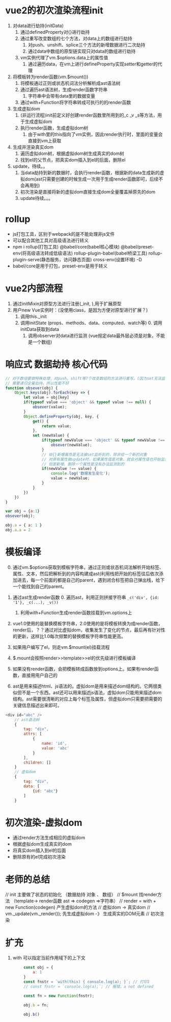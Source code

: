 # vue2的初次渲染流程init
1. 对data进行劫持(initData)
    1. 通过definedProperty对{}进行劫持
    2. 通过重写改变数组的七个方法，对data上的数组进行劫持
        1. 对push、unshift、splice三个方法的新增数据进行二次劫持
        2. 通过data中数组的原型链实现只对data的数组进行劫持
    3. vm实例代理了vm.$options.data上的属性值
        1. 通过遍历data，在vm上进行defineProperty实现setter和getter的代理
2. 将模板转为render函数(vm.$mount())
    1. 将模板通过正则或状态机词法分析解析成ast语法树
    2. 通过遍历ast语法树，生成render函数字符串
        1. 字符串中会带有data里的数据变量
        <!-- _c('div',{id:'app',a:1},_c('span',{},'wor' + data + 'ld'),_v()) -->
    3. 通过with+Function将字符串转成可执行的的render函数
3. 生成虚拟dom
    1. (非运行流程)init前定义好创建render函数里所用到的_c _v _s等方法，用于生成虚拟dom
    2. 执行render函数，生成虚拟dom树
        1. 由于with里的this指向了vm实例，因此render执行时，里面的变量会直接到vm上获取
4. 生成并渲染真实dom
    1. 遍历虚拟dom树，根据虚拟dom树生成真实的dom树
    2. 找到el的父节点，把真实dom插入到el的后面，删除el
5. update，待续。。
    1. 当data劫持到新的数据时，会执行render函数，根据新的data生成新的虚拟dom(ast只需要创建的时候生成一次用于生成render函数即可，后续不会再用到)
    2. 初次渲染是直接将新的虚拟dom直接生成dom全量覆盖掉原先的dom
    3. update待续。。。

# rollup
- js打包工具，区别于webpack的是不能处理非js文件
- 可以配合其他工具对高级语法进行转义
- npm i rollup(打包工具) @babel/core(babel核心模块) @babel/preset-env(将高级语法转成低级语法) rollup-plugin-babel(babel桥梁工具) rollup-plugin-serve(静态服务，访问静态页面) cross-env(设置环境) -D
- babel/core是用于打包，preset-env是用于转义

# vue2内部流程
1. 通过initMixin对原型方法进行注册(_init, ),用于扩展原型
2. 用户new Vue实例时：(没使用class，是因为方便对原型进行扩展？)
    1. 调用this._init
    2. 调用initState (props、methods、data、computed、watch等)
        0. 调用initData获取到data 
        1. 调用observer对data进行监测 (vue规定data最外层必须是对象，不能是一个数组)

# 响应式 数据劫持 核心代码
``` js
// 对于数组要做特殊处理，对push、shift等7个改变数组的方法进行重写。(因为set无法监听到push等方法给数组带来的变化)
// 需要递归全量劫持，所以性能不好
function obsever(obj) {
    Object.keys(obj).forEach(key => {
        let value = obj[key]
        if(typeof value === 'object' && typeof value !== null) {
            obsever(value);
        }
        Object.defineProperty(obj, key, {
            get() {
                return value;
            },
            set (newValue) {
                if(typeof newValue === 'object' && typeof newValue !== null) {
                    obsever(newValue);
                }
                // 给{}新增属性是无法被set监听到的，除非给一个新的对象
                // 对原有属性做update时，如果属性值是对象，就会对属性值也开始监测
                // 但是新增、删除一个属性是没有办法监测到的 
                if(newValue !== value) {
                    console.log('数据发生变化');
                    value = newValue;
                }
            }
        })
    })
}

var obj = {a:1}
obsever(obj);

obj.a = { a: 1 }
obj.a.a = 2
```

# 模板编译
0. 通过vm.$options获取到模板字符串，通过正则或状态机词法解析开始标签、属性、文本，然后把解析到的内容构建成ast(利用栈把开始的标签往后依次添加进去，每一个前面的都是自己的parent，遇到闭合标签把自己弹出栈，给下一个能找到自己的parent。
1. 通过ast生成render函数
    0. 遍历ast，利用正则拼接字符串 `_c('div', {id: '1'}, _c(...), _v())`
    1. 利用with+Function生成render函数挂载到vm.options上

0. vue1.0使用的是替换模板字符串，2.0使用的是将模板转换为成render函数，render后，？？通过对比虚拟dom，收集发生了变化的节点，最后再有针对性的更新，这样比1.0每次频繁的替换模板字符串性能更高。
1. 如果用户编写了el，则走vm.$mount(el)挂载流程
2. $.mount会按照render>>template>>el的优先级进行模板编译
3. 如果没有render函数，会把模板转成函数放到options上。如果有render函数，直接用用户自己的
4. ast是用来描述html、js语法的。虚拟dom是用来描述dom结构的。它两很类似但不是一个东西。ast还可以用来描述js语法，虚拟dom只能用来描述dom结构。ast需要很清晰的对应上每个标签及属性，但虚拟dom只需要把需要的关键信息描述出来即可。
```js
<div id="abc" />
    // ast语法树
    {
        tag: "div",
        attrs: [
            {
                name: 'id',
                value: 'abc'
            }
        ],
        children: []
    }
    // 虚拟dom
    {
        tag: "div",
        data: [
            {id: "abc"}
        ]
    }
```

# 初次渲染-虚拟dom
- 通过render方法生成相应的虚拟dom
- 根据虚拟dom生成真实的dom
- 将真实dom插入到el的后面
- 删除原有的el完成初次渲染

# 老师的总结
// init 主要做了状态的初始化 （数据劫持 对象 、 数组）
// $mount 找render方法  （template-> render函数  ast => codegen =>字符串）
// render = with + new Function(codegen) 产生虚拟dom的方法 
// 虚拟dom -> 真实dom 
// vm._update(vm._render()); 先生成虚拟dom  -》 生成真实的DOM元素
// 初次渲染
<!-- https://gitee.com/jw-speed/jiagouke-vue2021 -->

# 扩充
1. with 可以指定当前作用域下的上下文
``` js
        const obj = {
            a: 1
        }
        const fnstr = `with(this) { console.log(a); }`; // 打印1
        // const fnstr = `console.log(a);`; // 报错，a not defined

        const fn = new Function(fnstr);

        obj.b = fn;
        
        obj.b()
```
